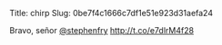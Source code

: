 Title: chirp
Slug: 0be7f4c1666c7df1e51e923d31aefa24

Bravo, señor <a href="http://twitter.com/stephenfry">@stephenfry</a> <a href="http://t.co/e7dlrM4f28">http://t.co/e7dlrM4f28</a>
